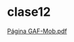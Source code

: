 # clase12
[Página GAF-Mob.pdf](https://github.com/GrupitoBakan/clase12/files/11549684/Pagina.GAF-Mob.pdf)
